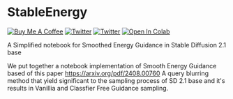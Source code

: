 # StableEnergy
<a href="https://www.buymeacoffee.com/outofai" target="_blank"><img src="https://img.shields.io/badge/-buy_me_a%C2%A0coffee-red?logo=buy-me-a-coffee" alt="Buy Me A Coffee"></a>
[![Twitter](https://img.shields.io/twitter/url/https/twitter.com/cloudposse.svg?style=social&label=Ashleigh%20Watson)](https://twitter.com/OutofAi) 
[![Twitter](https://img.shields.io/twitter/url/https/twitter.com/cloudposse.svg?style=social&label=Alex%20Nasa)](https://twitter.com/banterless_ai)
[![Open In Colab](https://colab.research.google.com/assets/colab-badge.svg)](https://colab.research.google.com/github/OutofAi/StableEnergy/blob/main/SD_2_1_Smoothed_Energy_Guidance.ipynb)

A Simplified notebook for Smoothed Energy Guidance in Stable Diffusion 2.1 base

We put together a notebook implementation of Smooth Energy Guidance based of this paper https://arxiv.org/pdf/2408.00760
A query blurring method that yield significant to the sampling process of SD 2.1 base and it's results in Vanillia and Classfier Free Guidance sampling.
